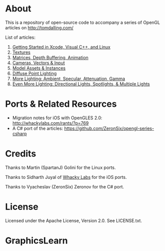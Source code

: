 # About

This is a repository of open-source code to accompany a series of OpenGL articles on
http://tomdalling.com/

List of articles:

 1. [Getting Started in Xcode, Visual C++, and Linux](http://tomdalling.com/blog/modern-opengl/01-getting-started-in-xcode-and-visual-cpp/)
 2. [Textures](http://tomdalling.com/blog/modern-opengl/02-textures/)
 3. [Matrices, Depth Buffering, Animation](http://tomdalling.com/blog/modern-opengl/03-matrices-depth-buffering-animation/)
 4. [Cameras, Vectors & Input](http://tomdalling.com/blog/modern-opengl/04-cameras-vectors-and-input/)
 5. [Model Assets & Instances](http://tomdalling.com/blog/modern-opengl/05-model-assets-and-instances/)
 6. [Diffuse Point Lighting](http://tomdalling.com/blog/modern-opengl/06-diffuse-point-lighting/)
 7. [More Lighting: Ambient, Specular, Attenuation, Gamma](http://tomdalling.com/blog/modern-opengl/07-more-lighting-ambient-specular-attenuation-gamma/)
 8. [Even More Lighting: Directional Lights, Spotlights, & Multiple Lights](http://www.tomdalling.com/blog/modern-opengl/08-even-more-lighting-directional-lights-spotlights-multiple-lights/)

# Ports & Related Resources

 - Migration notes for iOS with OpenGLES 2.0: http://whackylabs.com/rants/?p=769
 - A C# port of the articles: https://github.com/ZeronSix/opengl-series-csharp

# Credits

Thanks to Martin (SpartanJ) Golini for the Linux ports.

Thanks to Sidharth Juyal of [Whacky Labs](http://whackylabs.com/) for
the iOS ports.

Thanks to Vyacheslav (ZeronSix) Zeronov for the C# port.

# License

Licensed under the Apache License, Version 2.0. See LICENSE.txt.

# GraphicsLearn


